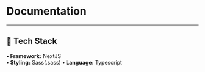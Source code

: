 # Documentation

---

## 🔨 Tech Stack
**• Framework:** NextJS  
**• Styling:** Sass(.sass) 
**• Language:** Typescript

